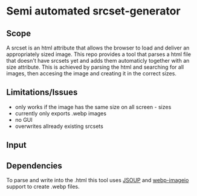 # Semi automated srcset-generator
## Scope
A srcset is an html attribute that allows the browser to load and deliver an appropriately sized image. This repo provides a tool that parses a html file that doesn't have srcsets yet and adds them automaticly together with an size attribute.
This is achieved by parsing the html and searching for all images, then accesing the image and creating it in the correct sizes.
## Limitations/Issues
- only works if the image has the same size on all screen - sizes
- currently only exports .webp images
- no GUI
- overwrites allready existing srcsets
## Input
## Dependencies
To parse and write into the .html this tool uses [JSOUP](https://github.com/jhy/jsoup) and [webp-imageio](https://github.com/sejda-pdf/webp-imageio) support to create .webp files.
